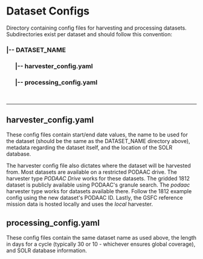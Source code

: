# Dataset Configs

Directory containing config files for harvesting and processing datasets. Subdirectories exist per dataset and should follow this convention:

### |-- DATASET_NAME
### &nbsp;&nbsp;&nbsp;&nbsp;&nbsp;&nbsp;|-- harvester_config.yaml
### &nbsp;&nbsp;&nbsp;&nbsp;&nbsp;&nbsp;|-- processing_config.yaml

&nbsp;
___

## harvester_config.yaml
These config files contain start/end date values, the name to be used for the dataset (should be the same as the DATASET_NAME directory above), metadata regarding the dataset itself, and the location of the SOLR database.

The harvester config file also dictates where the dataset will be harvested from. Most datasets are available on a restricted PODAAC drive. The harvester type *PODAAC Drive* works for these datasets. The gridded 1812 dataset is publicly available using PODAAC's granule search. The *podaac* harvester type works for datasets available there. Follow the 1812 example config using the new dataset's PODAAC ID. Lastly, the GSFC reference mission data is hosted locally and uses the *local* harvester.


## processing_config.yaml
These config files contain the same dataset name as used above, the length in days for a cycle (typically 30 or 10 - whichever ensures global coverage), and SOLR database information. 